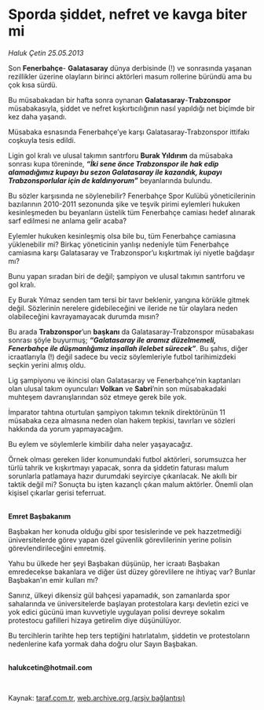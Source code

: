 # Sporda şiddet, nefret ve kavga biter mi

*Haluk Çetin 25.05.2013*

<div class="yazi"><p>Son <b>Fenerbahçe</b>- <b>Galatasaray</b> dünya derbisinde (!) ve sonrasında yaşanan rezillikler üzerine olayların birinci aktörleri masum rollerine büründü ama bu çok kısa sürdü.</p>
<p>Bu müsabakadan bir hafta sonra oynanan <b>Galatasaray</b>-<b>Trabzonspor</b> müsabakasıyla, şiddet ve nefret kışkırtıcılığının nasıl yapıldığı net biçimde bir kez daha yaşandı.</p>
<p>Müsabaka esnasında Fenerbahçe’ye karşı Galatasaray-Trabzonspor ittifakı coşkuyla tesis edildi.</p>
<p>Ligin gol kralı ve ulusal takımın santrforu <b>Burak Yıldırım</b> da müsabaka sonrası kupa töreninde, <b><i>“İki sene önce Trabzonspor ile hak edip alamadığımız kupayı bu sezon Galatasaray ile kazandık, kupayı Trabzonsporlular için de kaldırıyorum”</i></b> beyanlarında bulundu.</p>
<p>Bu sözler karşısında ne söylenebilir? Fenerbahçe Spor Kulübü yöneticilerinin bazılarının 2010-2011 sezonunda şike ve teşvik pirimi eylemleri hukuken kesinleşmeden bu beyanların üstelik tüm Fenerbahçe camiası hedef alınarak sarf edilmesi ne anlama gelir acaba?</p>
<p>Eylemler hukuken kesinleşmiş olsa bile bu, tüm Fenerbahçe camiasına yüklenebilir mi? Birkaç yöneticinin yanlışı nedeniyle tüm Fenerbahçe camiasına karşı Galatasaray ve Trabzonspor’u kışkırtmak iyi niyetle bağdaşır mı?</p>
<p>Bunu yapan sıradan biri de değil; şampiyon ve ulusal takımın santrforu ve gol kralı.</p>
<p>Ey Burak Yılmaz senden tam tersi bir tavır beklenir, yangına körükle gitmek değil. Sözlerinin nerelere gidebileceğini ve ileride ne tür olaylara neden olabileceğini kavrayamayacak durumda mısın?</p>
<p>Bu arada <b>Trabzonspor</b>’un <b>başkanı</b> da Galatasaray-Trabzonspor müsabakası sonrası şöyle buyurmuş; <b><i>“Galatasaray ile aramız düzelmemeli, Fenerbahçe ile düşmanlığımız inşallah ilelebet sürecek”</i></b>. Bu şahıs, diğer icraatlarıyla (!) değil sadece bu veciz söylemleriyle futbol tarihimizdeki seçkin yerini almış oldu.</p>
<p>Lig şampiyonu ve ikincisi olan Galatasaray ve Fenerbahçe’nin kaptanları olan ulusal takım oyuncuları <b>Volkan</b> ve <b>Sabri</b>’nin son müsabakadaki muhteşem davranışlarından söz etmeye gerek bile yok.</p>
<p>İmparator tahtına oturtulan şampiyon takımın teknik direktörünün 11 müsabaka ceza almasına neden olan hakem tepkisi, tavırları ve sözleri hakkında da yorum yapmayacağım.</p>
<p>Bu eylem ve söylemlerle kimbilir daha neler yaşayacağız.</p>
<p>Örnek olması gereken lider konumundaki futbol aktörleri, sorumsuzca her türlü tahrik ve kışkırtmayı yapacak, sonra da şiddetin faturası malum sorunlarla patlamaya hazır durumdaki seyirciye çıkarılacak. Ne akıllı bir taktik değil mi? Sonuçta bu işten kazançlı çıkan malum aktörler. Önemli olan kişisel çıkarlar gerisi teferruat.</p>
<p><b><br/>Emret Başbakanım</b></p>
<p>Başbakan her konuda olduğu gibi spor tesislerinde ve pek hazzetmediği üniversitelerde görev yapan özel güvenlik görevlilerinin yerine polisin görevlendirileceğini emretmiş.</p>
<p>Yahu bu ülkede her şeyi Başbakan düşünüp, her icraatı Başbakan emredecekse bakanlara ve diğer üst düzey görevlilere ne ihtiyaç var? Bunlar Başbakan’ın emir kulları mı?</p>
<p>Sanırız, ülkeyi dikensiz gül bahçesi yapamadık, son zamanlarda spor sahalarında ve üniversitelerde başlayan protestolara karşı devletin ezici ve yok edici gücünü iman kuvvetiyle uygulayan polisi devreye sokalım protestocu gafilleri hizaya getirelim diye düşünülüyor.</p>
<p>Bu tercihlerin tarihte hep ters teptiğini hatırlatalım, şiddetin ve protestoların nedenlerine kafa yormak daha doğru olur Sayın Başbakan.</p><b>
<p><br/>halukcetin@hotmail.com</p>
<p></p></b> 
</div>

Kaynak: [taraf.com.tr](http://www.taraf.com.tr:80/haluk-cetin/makale-sporda-siddet-nefret-ve-kavga-biter-mi.htm), [web.archive.org (arşiv bağlantısı)](http://web.archive.org/web/20130621073914/http://www.taraf.com.tr:80/haluk-cetin/makale-sporda-siddet-nefret-ve-kavga-biter-mi.htm)
